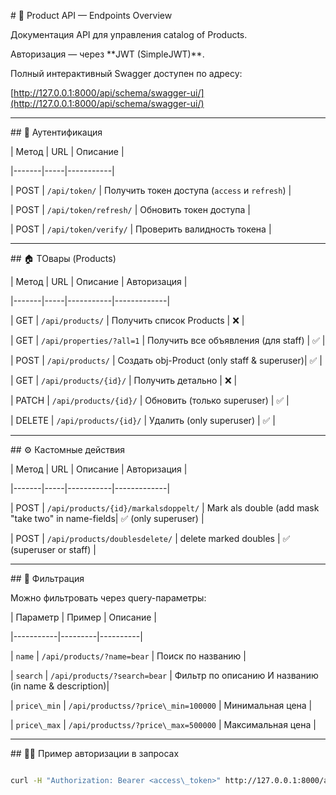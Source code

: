 \# 📘 Product API — Endpoints Overview



Документация API для управления catalog of Products.  

Авторизация — через \*\*JWT (SimpleJWT)\*\*.  

Полный интерактивный Swagger доступен по адресу:  

\[http://127.0.0.1:8000/api/schema/swagger-ui/](http://127.0.0.1:8000/api/schema/swagger-ui/)



---



\## 🔐 Аутентификация



| Метод | URL | Описание |

|-------|-----|-----------|

| POST | `/api/token/` | Получить токен доступа (`access` и `refresh`) |

| POST | `/api/token/refresh/` | Обновить токен доступа |

| POST | `/api/token/verify/` | Проверить валидность токена |



---



\## 🏠 ТОвары (Products)



| Метод | URL | Описание | Авторизация |

|-------|-----|-----------|-------------|

| GET | `/api/products/` | Получить список Products | ❌ |

| GET | `/api/properties/?all=1` | Получить все объявления (для staff) | ✅ |

| POST | `/api/products/` | Создать obj-Product (only staff & superuser)| ✅ |

| GET | `/api/products/{id}/` | Получить детально | ❌ |

| PATCH | `/api/products/{id}/` | Обновить (только superuser) | ✅ |

| DELETE | `/api/products/{id}/` | Удалить (only superuser) | ✅ |



---



\## ⚙️ Кастомные действия



| Метод | URL | Описание | Авторизация |

|-------|-----|-----------|-------------|

| POST | `/api/products/{id}/markalsdoppelt/` | Mark als double (add mask "take two" in name-fields| ✅ (only superuser) |

| POST | `/api/products/doublesdelete/` | delete marked doubles | ✅ (superuser or staff) |



---



\## 🔎 Фильтрация



Можно фильтровать через query-параметры:



| Параметр | Пример | Описание |

|-----------|---------|----------|

| `name` | `/api/products/?name=bear` | Поиск по названию |

| `search` | `/api/products/?search=bear` | Фильтр по описанию И названию (in name & description)|

| `price\_min` | `/api/productss/?price\_min=100000` | Минимальная цена |

| `price\_max` | `/api/productss/?price\_max=500000` | Максимальная цена |




---



\## 🧑‍💻 Пример авторизации в запросах



```bash

curl -H "Authorization: Bearer <access\_token>" http://127.0.0.1:8000/api/properties/

